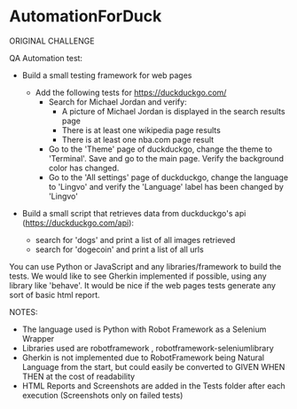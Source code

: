 # AutomationForDuck

ORIGINAL CHALLENGE

QA Automation test:
- Build a small testing framework for web pages
    - Add the following tests for https://duckduckgo.com/
        - Search for Michael Jordan and verify:
            - A picture of Michael Jordan is displayed in the search results page
            - There is at least one wikipedia page results
            - There is at least one nba.com page result
        - Go to the 'Theme' page of duckduckgo, change the theme to 'Terminal'. Save and go to the main page. Verify the background color has changed.
        - Go to the 'All settings' page of duckduckgo, change the language to 'Lingvo' and verify the 'Language' label has been changed by 'Lingvo'

- Build a small script that retrieves data from duckduckgo's api (https://duckduckgo.com/api):
    - search for 'dogs' and print a list of all images retrieved
    - search for 'dogecoin' and print a list of all urls
    
You can use Python or JavaScript and any libraries/framework to build the tests.
We would like to see Gherkin implemented if possible, using any library like 'behave'.
It would be nice if the web pages tests generate any sort of basic html report.


NOTES: 

- The language used is Python with Robot Framework as a Selenium Wrapper
- Libraries used are robotframework , robotframework-seleniumlibrary 
- Gherkin is not implemented due to RobotFramework being Natural Language from the start, but could easily be converted to GIVEN WHEN THEN at the cost of readability
- HTML Reports and Screenshots are added in the Tests folder after each execution (Screenshots only on failed tests)


